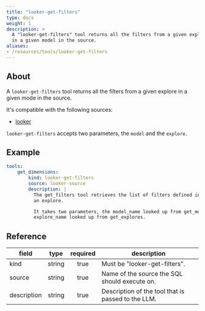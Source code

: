 ```yaml
---
title: "looker-get-filters"
type: docs
weight: 1
description: >
  A "looker-get-filters" tool returns all the filters from a given explore
  in a given model in the source.
aliases:
- /resources/tools/looker-get-filters
---
```


## About

A `looker-get-filters` tool returns all the filters from a given explore
in a given mode in the source.

It's compatible with the following sources:

- [looker](../sources/looker.md)

`looker-get-filters` accepts two parameters, the `model` and the `explore`.

## Example

```yaml
tools:
    get_dimensions:
        kind: looker-get-filters
        source: looker-source
        description: |
          The get_filters tool retrieves the list of filters defined in
          an explore.

          It takes two parameters, the model_name looked up from get_models and the
          explore_name looked up from get_explores.
```

## Reference

| **field**   |                  **type**                  | **required** | **description**                                                                                  |
|-------------|:------------------------------------------:|:------------:|--------------------------------------------------------------------------------------------------|
| kind        |                   string                   |     true     | Must be "looker-get-filters".                                                                    |
| source      |                   string                   |     true     | Name of the source the SQL should execute on.                                                    |
| description |                   string                   |     true     | Description of the tool that is passed to the LLM.                                               |
